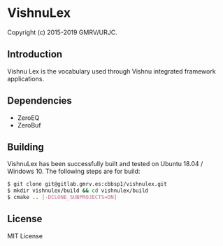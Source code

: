 # VishnuLex
Copyright (c) 2015-2019 GMRV/URJC.

## Introduction

Vishnu Lex is the vocabulary used through Vishnu integrated framework 
applications.

## Dependencies

* ZeroEQ
* ZeroBuf

## Building

VishnuLex has been successfully built and tested on Ubuntu 18.04 / Windows 10.
The following steps are for build:

```bash
$ git clone git@gitlab.gmrv.es:cbbsp1/vishnulex.git
$ mkdir vishnulex/build && cd vishnulex/build
$ cmake .. [-DCLONE_SUBPROJECTS=ON]
```

## License

MIT License

